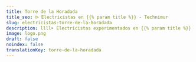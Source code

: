 ```yaml
---
title: Torre de la Horadada
title_seo: ᐅ Electricistas en {{% param title %}} - Technimur
slug: electricistas-torre-de-la-horadada
description: llll➤ Electricistas experimentados en {{% param title %}} para todas tus necesidades eléctricas. Servicio rápido, eficaz y de confianza ✅ ¡Contáctanos!
image: logo.png
draft: false
noindex: false
translationKey: torre-de-la-horadada
---
```

